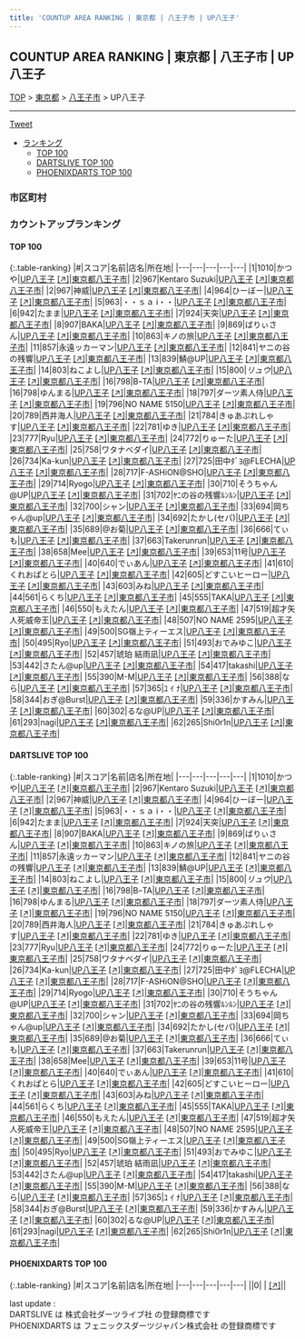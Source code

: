 ```yaml
---
title: 'COUNTUP AREA RANKING | 東京都 | 八王子市 | UP八王子'
---
```

## COUNTUP AREA RANKING | 東京都 | 八王子市 | UP八王子

[TOP](/darts/rank/) > [東京都](/darts/rank/東京都/) > [八王子市](/darts/rank/東京都/八王子市/) > UP八王子

___

<a href="https://twitter.com/share?ref_src=twsrc%5Etfw" data-text="COUNTUP AREA RANKING | 東京都八王子市UP八王子" class="twitter-share-button" data-hashtags="DARTSLIVE,PHOENIXDARTS,darts,ダーツ" data-show-count="false">Tweet</a>

* [ランキング](#カウントアップランキング)
    * [TOP 100](#top-100)
    * [DARTSLIVE TOP 100](#dartslive-top-100)
    * [PHOENIXDARTS TOP 100](#phoenixdarts-top-100)

### 市区町村

<ul>

</ul>

### カウントアップランキング

#### TOP 100



{:.table-ranking}
|#|スコア|名前|店名|所在地|
|---|---|---|---|---|
|1|1010|<span class="rank-name-dl">かつや</span>|<a href="/darts/rank/shops/28edf94b08f199fc790ab824ce8730e5.html">UP八王子</a> <a href="https://search.dartslive.com/jp/shop/28edf94b08f199fc790ab824ce8730e5">[↗]</a>|<a href="/darts/rank/東京都/八王子市">東京都八王子市</a>|
|2|967|<span class="rank-name-dl">Kentaro Suzuki</span>|<a href="/darts/rank/shops/28edf94b08f199fc790ab824ce8730e5.html">UP八王子</a> <a href="https://search.dartslive.com/jp/shop/28edf94b08f199fc790ab824ce8730e5">[↗]</a>|<a href="/darts/rank/東京都/八王子市">東京都八王子市</a>|
|2|967|<span class="rank-name-dl">神威</span>|<a href="/darts/rank/shops/28edf94b08f199fc790ab824ce8730e5.html">UP八王子</a> <a href="https://search.dartslive.com/jp/shop/28edf94b08f199fc790ab824ce8730e5">[↗]</a>|<a href="/darts/rank/東京都/八王子市">東京都八王子市</a>|
|4|964|<span class="rank-name-dl">ひーぼー</span>|<a href="/darts/rank/shops/28edf94b08f199fc790ab824ce8730e5.html">UP八王子</a> <a href="https://search.dartslive.com/jp/shop/28edf94b08f199fc790ab824ce8730e5">[↗]</a>|<a href="/darts/rank/東京都/八王子市">東京都八王子市</a>|
|5|963|<span class="rank-name-dl">・・ｓａ i・・</span>|<a href="/darts/rank/shops/28edf94b08f199fc790ab824ce8730e5.html">UP八王子</a> <a href="https://search.dartslive.com/jp/shop/28edf94b08f199fc790ab824ce8730e5">[↗]</a>|<a href="/darts/rank/東京都/八王子市">東京都八王子市</a>|
|6|942|<span class="rank-name-dl">たまま</span>|<a href="/darts/rank/shops/28edf94b08f199fc790ab824ce8730e5.html">UP八王子</a> <a href="https://search.dartslive.com/jp/shop/28edf94b08f199fc790ab824ce8730e5">[↗]</a>|<a href="/darts/rank/東京都/八王子市">東京都八王子市</a>|
|7|924|<span class="rank-name-dl">天突</span>|<a href="/darts/rank/shops/28edf94b08f199fc790ab824ce8730e5.html">UP八王子</a> <a href="https://search.dartslive.com/jp/shop/28edf94b08f199fc790ab824ce8730e5">[↗]</a>|<a href="/darts/rank/東京都/八王子市">東京都八王子市</a>|
|8|907|<span class="rank-name-dl">BAKA</span>|<a href="/darts/rank/shops/28edf94b08f199fc790ab824ce8730e5.html">UP八王子</a> <a href="https://search.dartslive.com/jp/shop/28edf94b08f199fc790ab824ce8730e5">[↗]</a>|<a href="/darts/rank/東京都/八王子市">東京都八王子市</a>|
|9|869|<span class="rank-name-dl">ばりぃさん</span>|<a href="/darts/rank/shops/28edf94b08f199fc790ab824ce8730e5.html">UP八王子</a> <a href="https://search.dartslive.com/jp/shop/28edf94b08f199fc790ab824ce8730e5">[↗]</a>|<a href="/darts/rank/東京都/八王子市">東京都八王子市</a>|
|10|863|<span class="rank-name-dl">キノの旅</span>|<a href="/darts/rank/shops/28edf94b08f199fc790ab824ce8730e5.html">UP八王子</a> <a href="https://search.dartslive.com/jp/shop/28edf94b08f199fc790ab824ce8730e5">[↗]</a>|<a href="/darts/rank/東京都/八王子市">東京都八王子市</a>|
|11|857|<span class="rank-name-dl">永遠ッカーマン</span>|<a href="/darts/rank/shops/28edf94b08f199fc790ab824ce8730e5.html">UP八王子</a> <a href="https://search.dartslive.com/jp/shop/28edf94b08f199fc790ab824ce8730e5">[↗]</a>|<a href="/darts/rank/東京都/八王子市">東京都八王子市</a>|
|12|841|<span class="rank-name-dl">ヤニの谷の残響</span>|<a href="/darts/rank/shops/28edf94b08f199fc790ab824ce8730e5.html">UP八王子</a> <a href="https://search.dartslive.com/jp/shop/28edf94b08f199fc790ab824ce8730e5">[↗]</a>|<a href="/darts/rank/東京都/八王子市">東京都八王子市</a>|
|13|839|<span class="rank-name-dl">鯖@UP</span>|<a href="/darts/rank/shops/28edf94b08f199fc790ab824ce8730e5.html">UP八王子</a> <a href="https://search.dartslive.com/jp/shop/28edf94b08f199fc790ab824ce8730e5">[↗]</a>|<a href="/darts/rank/東京都/八王子市">東京都八王子市</a>|
|14|803|<span class="rank-name-dl">ねこよし</span>|<a href="/darts/rank/shops/28edf94b08f199fc790ab824ce8730e5.html">UP八王子</a> <a href="https://search.dartslive.com/jp/shop/28edf94b08f199fc790ab824ce8730e5">[↗]</a>|<a href="/darts/rank/東京都/八王子市">東京都八王子市</a>|
|15|800|<span class="rank-name-dl">$リュウ$</span>|<a href="/darts/rank/shops/28edf94b08f199fc790ab824ce8730e5.html">UP八王子</a> <a href="https://search.dartslive.com/jp/shop/28edf94b08f199fc790ab824ce8730e5">[↗]</a>|<a href="/darts/rank/東京都/八王子市">東京都八王子市</a>|
|16|798|<span class="rank-name-dl">BｰTA</span>|<a href="/darts/rank/shops/28edf94b08f199fc790ab824ce8730e5.html">UP八王子</a> <a href="https://search.dartslive.com/jp/shop/28edf94b08f199fc790ab824ce8730e5">[↗]</a>|<a href="/darts/rank/東京都/八王子市">東京都八王子市</a>|
|16|798|<span class="rank-name-dl">ゆんまる</span>|<a href="/darts/rank/shops/28edf94b08f199fc790ab824ce8730e5.html">UP八王子</a> <a href="https://search.dartslive.com/jp/shop/28edf94b08f199fc790ab824ce8730e5">[↗]</a>|<a href="/darts/rank/東京都/八王子市">東京都八王子市</a>|
|18|797|<span class="rank-name-dl">ダーツ素人侍</span>|<a href="/darts/rank/shops/28edf94b08f199fc790ab824ce8730e5.html">UP八王子</a> <a href="https://search.dartslive.com/jp/shop/28edf94b08f199fc790ab824ce8730e5">[↗]</a>|<a href="/darts/rank/東京都/八王子市">東京都八王子市</a>|
|19|796|<span class="rank-name-dl">NO NAME 5150</span>|<a href="/darts/rank/shops/28edf94b08f199fc790ab824ce8730e5.html">UP八王子</a> <a href="https://search.dartslive.com/jp/shop/28edf94b08f199fc790ab824ce8730e5">[↗]</a>|<a href="/darts/rank/東京都/八王子市">東京都八王子市</a>|
|20|789|<span class="rank-name-dl">西井海人</span>|<a href="/darts/rank/shops/28edf94b08f199fc790ab824ce8730e5.html">UP八王子</a> <a href="https://search.dartslive.com/jp/shop/28edf94b08f199fc790ab824ce8730e5">[↗]</a>|<a href="/darts/rank/東京都/八王子市">東京都八王子市</a>|
|21|784|<span class="rank-name-dl">きゅあぷれしゃす</span>|<a href="/darts/rank/shops/28edf94b08f199fc790ab824ce8730e5.html">UP八王子</a> <a href="https://search.dartslive.com/jp/shop/28edf94b08f199fc790ab824ce8730e5">[↗]</a>|<a href="/darts/rank/東京都/八王子市">東京都八王子市</a>|
|22|781|<span class="rank-name-dl">ゆき</span>|<a href="/darts/rank/shops/28edf94b08f199fc790ab824ce8730e5.html">UP八王子</a> <a href="https://search.dartslive.com/jp/shop/28edf94b08f199fc790ab824ce8730e5">[↗]</a>|<a href="/darts/rank/東京都/八王子市">東京都八王子市</a>|
|23|777|<span class="rank-name-dl">Ryu</span>|<a href="/darts/rank/shops/28edf94b08f199fc790ab824ce8730e5.html">UP八王子</a> <a href="https://search.dartslive.com/jp/shop/28edf94b08f199fc790ab824ce8730e5">[↗]</a>|<a href="/darts/rank/東京都/八王子市">東京都八王子市</a>|
|24|772|<span class="rank-name-dl">りゅーた</span>|<a href="/darts/rank/shops/28edf94b08f199fc790ab824ce8730e5.html">UP八王子</a> <a href="https://search.dartslive.com/jp/shop/28edf94b08f199fc790ab824ce8730e5">[↗]</a>|<a href="/darts/rank/東京都/八王子市">東京都八王子市</a>|
|25|758|<span class="rank-name-dl">ワタナベダイ</span>|<a href="/darts/rank/shops/28edf94b08f199fc790ab824ce8730e5.html">UP八王子</a> <a href="https://search.dartslive.com/jp/shop/28edf94b08f199fc790ab824ce8730e5">[↗]</a>|<a href="/darts/rank/東京都/八王子市">東京都八王子市</a>|
|26|734|<span class="rank-name-dl">Ka-kun</span>|<a href="/darts/rank/shops/28edf94b08f199fc790ab824ce8730e5.html">UP八王子</a> <a href="https://search.dartslive.com/jp/shop/28edf94b08f199fc790ab824ce8730e5">[↗]</a>|<a href="/darts/rank/東京都/八王子市">東京都八王子市</a>|
|27|725|<span class="rank-name-dl">田中ﾀﾞﾖ@FLECHA</span>|<a href="/darts/rank/shops/28edf94b08f199fc790ab824ce8730e5.html">UP八王子</a> <a href="https://search.dartslive.com/jp/shop/28edf94b08f199fc790ab824ce8730e5">[↗]</a>|<a href="/darts/rank/東京都/八王子市">東京都八王子市</a>|
|28|717|<span class="rank-name-dl">F-ASHiON@SHO</span>|<a href="/darts/rank/shops/28edf94b08f199fc790ab824ce8730e5.html">UP八王子</a> <a href="https://search.dartslive.com/jp/shop/28edf94b08f199fc790ab824ce8730e5">[↗]</a>|<a href="/darts/rank/東京都/八王子市">東京都八王子市</a>|
|29|714|<span class="rank-name-dl">Ryogo</span>|<a href="/darts/rank/shops/28edf94b08f199fc790ab824ce8730e5.html">UP八王子</a> <a href="https://search.dartslive.com/jp/shop/28edf94b08f199fc790ab824ce8730e5">[↗]</a>|<a href="/darts/rank/東京都/八王子市">東京都八王子市</a>|
|30|710|<span class="rank-name-dl">そうちゃん@UP</span>|<a href="/darts/rank/shops/28edf94b08f199fc790ab824ce8730e5.html">UP八王子</a> <a href="https://search.dartslive.com/jp/shop/28edf94b08f199fc790ab824ce8730e5">[↗]</a>|<a href="/darts/rank/東京都/八王子市">東京都八王子市</a>|
|31|702|<span class="rank-name-dl">ﾔﾆの谷の残響ﾙﾝﾙﾝ</span>|<a href="/darts/rank/shops/28edf94b08f199fc790ab824ce8730e5.html">UP八王子</a> <a href="https://search.dartslive.com/jp/shop/28edf94b08f199fc790ab824ce8730e5">[↗]</a>|<a href="/darts/rank/東京都/八王子市">東京都八王子市</a>|
|32|700|<span class="rank-name-dl">シャン</span>|<a href="/darts/rank/shops/28edf94b08f199fc790ab824ce8730e5.html">UP八王子</a> <a href="https://search.dartslive.com/jp/shop/28edf94b08f199fc790ab824ce8730e5">[↗]</a>|<a href="/darts/rank/東京都/八王子市">東京都八王子市</a>|
|33|694|<span class="rank-name-dl">岡ちゃん@up</span>|<a href="/darts/rank/shops/28edf94b08f199fc790ab824ce8730e5.html">UP八王子</a> <a href="https://search.dartslive.com/jp/shop/28edf94b08f199fc790ab824ce8730e5">[↗]</a>|<a href="/darts/rank/東京都/八王子市">東京都八王子市</a>|
|34|692|<span class="rank-name-dl">たかし(セパ)</span>|<a href="/darts/rank/shops/28edf94b08f199fc790ab824ce8730e5.html">UP八王子</a> <a href="https://search.dartslive.com/jp/shop/28edf94b08f199fc790ab824ce8730e5">[↗]</a>|<a href="/darts/rank/東京都/八王子市">東京都八王子市</a>|
|35|689|<span class="rank-name-dl">@お菊</span>|<a href="/darts/rank/shops/28edf94b08f199fc790ab824ce8730e5.html">UP八王子</a> <a href="https://search.dartslive.com/jp/shop/28edf94b08f199fc790ab824ce8730e5">[↗]</a>|<a href="/darts/rank/東京都/八王子市">東京都八王子市</a>|
|36|666|<span class="rank-name-dl">てぃも</span>|<a href="/darts/rank/shops/28edf94b08f199fc790ab824ce8730e5.html">UP八王子</a> <a href="https://search.dartslive.com/jp/shop/28edf94b08f199fc790ab824ce8730e5">[↗]</a>|<a href="/darts/rank/東京都/八王子市">東京都八王子市</a>|
|37|663|<span class="rank-name-dl">Takerunrun</span>|<a href="/darts/rank/shops/28edf94b08f199fc790ab824ce8730e5.html">UP八王子</a> <a href="https://search.dartslive.com/jp/shop/28edf94b08f199fc790ab824ce8730e5">[↗]</a>|<a href="/darts/rank/東京都/八王子市">東京都八王子市</a>|
|38|658|<span class="rank-name-dl">Mee</span>|<a href="/darts/rank/shops/28edf94b08f199fc790ab824ce8730e5.html">UP八王子</a> <a href="https://search.dartslive.com/jp/shop/28edf94b08f199fc790ab824ce8730e5">[↗]</a>|<a href="/darts/rank/東京都/八王子市">東京都八王子市</a>|
|39|653|<span class="rank-name-dl">11号</span>|<a href="/darts/rank/shops/28edf94b08f199fc790ab824ce8730e5.html">UP八王子</a> <a href="https://search.dartslive.com/jp/shop/28edf94b08f199fc790ab824ce8730e5">[↗]</a>|<a href="/darts/rank/東京都/八王子市">東京都八王子市</a>|
|40|640|<span class="rank-name-dl">でぃあん</span>|<a href="/darts/rank/shops/28edf94b08f199fc790ab824ce8730e5.html">UP八王子</a> <a href="https://search.dartslive.com/jp/shop/28edf94b08f199fc790ab824ce8730e5">[↗]</a>|<a href="/darts/rank/東京都/八王子市">東京都八王子市</a>|
|41|610|<span class="rank-name-dl">くれおぱとら</span>|<a href="/darts/rank/shops/28edf94b08f199fc790ab824ce8730e5.html">UP八王子</a> <a href="https://search.dartslive.com/jp/shop/28edf94b08f199fc790ab824ce8730e5">[↗]</a>|<a href="/darts/rank/東京都/八王子市">東京都八王子市</a>|
|42|605|<span class="rank-name-dl">どすこいヒーロー</span>|<a href="/darts/rank/shops/28edf94b08f199fc790ab824ce8730e5.html">UP八王子</a> <a href="https://search.dartslive.com/jp/shop/28edf94b08f199fc790ab824ce8730e5">[↗]</a>|<a href="/darts/rank/東京都/八王子市">東京都八王子市</a>|
|43|603|<span class="rank-name-dl">みね</span>|<a href="/darts/rank/shops/28edf94b08f199fc790ab824ce8730e5.html">UP八王子</a> <a href="https://search.dartslive.com/jp/shop/28edf94b08f199fc790ab824ce8730e5">[↗]</a>|<a href="/darts/rank/東京都/八王子市">東京都八王子市</a>|
|44|561|<span class="rank-name-dl">らくち</span>|<a href="/darts/rank/shops/28edf94b08f199fc790ab824ce8730e5.html">UP八王子</a> <a href="https://search.dartslive.com/jp/shop/28edf94b08f199fc790ab824ce8730e5">[↗]</a>|<a href="/darts/rank/東京都/八王子市">東京都八王子市</a>|
|45|555|<span class="rank-name-dl">TAKA</span>|<a href="/darts/rank/shops/28edf94b08f199fc790ab824ce8730e5.html">UP八王子</a> <a href="https://search.dartslive.com/jp/shop/28edf94b08f199fc790ab824ce8730e5">[↗]</a>|<a href="/darts/rank/東京都/八王子市">東京都八王子市</a>|
|46|550|<span class="rank-name-dl">もえたん</span>|<a href="/darts/rank/shops/28edf94b08f199fc790ab824ce8730e5.html">UP八王子</a> <a href="https://search.dartslive.com/jp/shop/28edf94b08f199fc790ab824ce8730e5">[↗]</a>|<a href="/darts/rank/東京都/八王子市">東京都八王子市</a>|
|47|519|<span class="rank-name-dl">超才矢人死威帝王</span>|<a href="/darts/rank/shops/28edf94b08f199fc790ab824ce8730e5.html">UP八王子</a> <a href="https://search.dartslive.com/jp/shop/28edf94b08f199fc790ab824ce8730e5">[↗]</a>|<a href="/darts/rank/東京都/八王子市">東京都八王子市</a>|
|48|507|<span class="rank-name-dl">NO NAME 2595</span>|<a href="/darts/rank/shops/28edf94b08f199fc790ab824ce8730e5.html">UP八王子</a> <a href="https://search.dartslive.com/jp/shop/28edf94b08f199fc790ab824ce8730e5">[↗]</a>|<a href="/darts/rank/東京都/八王子市">東京都八王子市</a>|
|49|500|<span class="rank-name-dl">SG嶺上ティーエス</span>|<a href="/darts/rank/shops/28edf94b08f199fc790ab824ce8730e5.html">UP八王子</a> <a href="https://search.dartslive.com/jp/shop/28edf94b08f199fc790ab824ce8730e5">[↗]</a>|<a href="/darts/rank/東京都/八王子市">東京都八王子市</a>|
|50|495|<span class="rank-name-dl">Ryo</span>|<a href="/darts/rank/shops/28edf94b08f199fc790ab824ce8730e5.html">UP八王子</a> <a href="https://search.dartslive.com/jp/shop/28edf94b08f199fc790ab824ce8730e5">[↗]</a>|<a href="/darts/rank/東京都/八王子市">東京都八王子市</a>|
|51|493|<span class="rank-name-dl">おでみゆこ</span>|<a href="/darts/rank/shops/28edf94b08f199fc790ab824ce8730e5.html">UP八王子</a> <a href="https://search.dartslive.com/jp/shop/28edf94b08f199fc790ab824ce8730e5">[↗]</a>|<a href="/darts/rank/東京都/八王子市">東京都八王子市</a>|
|52|457|<span class="rank-name-dl">琥珀 結雨凪</span>|<a href="/darts/rank/shops/28edf94b08f199fc790ab824ce8730e5.html">UP八王子</a> <a href="https://search.dartslive.com/jp/shop/28edf94b08f199fc790ab824ce8730e5">[↗]</a>|<a href="/darts/rank/東京都/八王子市">東京都八王子市</a>|
|53|442|<span class="rank-name-dl">さたん@up</span>|<a href="/darts/rank/shops/28edf94b08f199fc790ab824ce8730e5.html">UP八王子</a> <a href="https://search.dartslive.com/jp/shop/28edf94b08f199fc790ab824ce8730e5">[↗]</a>|<a href="/darts/rank/東京都/八王子市">東京都八王子市</a>|
|54|417|<span class="rank-name-dl">takashi</span>|<a href="/darts/rank/shops/28edf94b08f199fc790ab824ce8730e5.html">UP八王子</a> <a href="https://search.dartslive.com/jp/shop/28edf94b08f199fc790ab824ce8730e5">[↗]</a>|<a href="/darts/rank/東京都/八王子市">東京都八王子市</a>|
|55|390|<span class="rank-name-dl">M-M</span>|<a href="/darts/rank/shops/28edf94b08f199fc790ab824ce8730e5.html">UP八王子</a> <a href="https://search.dartslive.com/jp/shop/28edf94b08f199fc790ab824ce8730e5">[↗]</a>|<a href="/darts/rank/東京都/八王子市">東京都八王子市</a>|
|56|388|<span class="rank-name-dl">なら</span>|<a href="/darts/rank/shops/28edf94b08f199fc790ab824ce8730e5.html">UP八王子</a> <a href="https://search.dartslive.com/jp/shop/28edf94b08f199fc790ab824ce8730e5">[↗]</a>|<a href="/darts/rank/東京都/八王子市">東京都八王子市</a>|
|57|365|<span class="rank-name-dl">ﾕ ｲ ﾅ</span>|<a href="/darts/rank/shops/28edf94b08f199fc790ab824ce8730e5.html">UP八王子</a> <a href="https://search.dartslive.com/jp/shop/28edf94b08f199fc790ab824ce8730e5">[↗]</a>|<a href="/darts/rank/東京都/八王子市">東京都八王子市</a>|
|58|344|<span class="rank-name-dl">おぎ@Burst</span>|<a href="/darts/rank/shops/28edf94b08f199fc790ab824ce8730e5.html">UP八王子</a> <a href="https://search.dartslive.com/jp/shop/28edf94b08f199fc790ab824ce8730e5">[↗]</a>|<a href="/darts/rank/東京都/八王子市">東京都八王子市</a>|
|59|336|<span class="rank-name-dl">かすみん</span>|<a href="/darts/rank/shops/28edf94b08f199fc790ab824ce8730e5.html">UP八王子</a> <a href="https://search.dartslive.com/jp/shop/28edf94b08f199fc790ab824ce8730e5">[↗]</a>|<a href="/darts/rank/東京都/八王子市">東京都八王子市</a>|
|60|302|<span class="rank-name-dl">るな@UP</span>|<a href="/darts/rank/shops/28edf94b08f199fc790ab824ce8730e5.html">UP八王子</a> <a href="https://search.dartslive.com/jp/shop/28edf94b08f199fc790ab824ce8730e5">[↗]</a>|<a href="/darts/rank/東京都/八王子市">東京都八王子市</a>|
|61|293|<span class="rank-name-dl">nagi</span>|<a href="/darts/rank/shops/28edf94b08f199fc790ab824ce8730e5.html">UP八王子</a> <a href="https://search.dartslive.com/jp/shop/28edf94b08f199fc790ab824ce8730e5">[↗]</a>|<a href="/darts/rank/東京都/八王子市">東京都八王子市</a>|
|62|265|<span class="rank-name-dl">Shi0r1n</span>|<a href="/darts/rank/shops/28edf94b08f199fc790ab824ce8730e5.html">UP八王子</a> <a href="https://search.dartslive.com/jp/shop/28edf94b08f199fc790ab824ce8730e5">[↗]</a>|<a href="/darts/rank/東京都/八王子市">東京都八王子市</a>|


#### DARTSLIVE TOP 100



{:.table-ranking}
|#|スコア|名前|店名|所在地|
|---|---|---|---|---|
|1|1010|<span class="rank-name-dl">かつや</span>|<a href="/darts/rank/shops/28edf94b08f199fc790ab824ce8730e5.html">UP八王子</a> <a href="https://search.dartslive.com/jp/shop/28edf94b08f199fc790ab824ce8730e5">[↗]</a>|<a href="/darts/rank/東京都/八王子市">東京都八王子市</a>|
|2|967|<span class="rank-name-dl">Kentaro Suzuki</span>|<a href="/darts/rank/shops/28edf94b08f199fc790ab824ce8730e5.html">UP八王子</a> <a href="https://search.dartslive.com/jp/shop/28edf94b08f199fc790ab824ce8730e5">[↗]</a>|<a href="/darts/rank/東京都/八王子市">東京都八王子市</a>|
|2|967|<span class="rank-name-dl">神威</span>|<a href="/darts/rank/shops/28edf94b08f199fc790ab824ce8730e5.html">UP八王子</a> <a href="https://search.dartslive.com/jp/shop/28edf94b08f199fc790ab824ce8730e5">[↗]</a>|<a href="/darts/rank/東京都/八王子市">東京都八王子市</a>|
|4|964|<span class="rank-name-dl">ひーぼー</span>|<a href="/darts/rank/shops/28edf94b08f199fc790ab824ce8730e5.html">UP八王子</a> <a href="https://search.dartslive.com/jp/shop/28edf94b08f199fc790ab824ce8730e5">[↗]</a>|<a href="/darts/rank/東京都/八王子市">東京都八王子市</a>|
|5|963|<span class="rank-name-dl">・・ｓａ i・・</span>|<a href="/darts/rank/shops/28edf94b08f199fc790ab824ce8730e5.html">UP八王子</a> <a href="https://search.dartslive.com/jp/shop/28edf94b08f199fc790ab824ce8730e5">[↗]</a>|<a href="/darts/rank/東京都/八王子市">東京都八王子市</a>|
|6|942|<span class="rank-name-dl">たまま</span>|<a href="/darts/rank/shops/28edf94b08f199fc790ab824ce8730e5.html">UP八王子</a> <a href="https://search.dartslive.com/jp/shop/28edf94b08f199fc790ab824ce8730e5">[↗]</a>|<a href="/darts/rank/東京都/八王子市">東京都八王子市</a>|
|7|924|<span class="rank-name-dl">天突</span>|<a href="/darts/rank/shops/28edf94b08f199fc790ab824ce8730e5.html">UP八王子</a> <a href="https://search.dartslive.com/jp/shop/28edf94b08f199fc790ab824ce8730e5">[↗]</a>|<a href="/darts/rank/東京都/八王子市">東京都八王子市</a>|
|8|907|<span class="rank-name-dl">BAKA</span>|<a href="/darts/rank/shops/28edf94b08f199fc790ab824ce8730e5.html">UP八王子</a> <a href="https://search.dartslive.com/jp/shop/28edf94b08f199fc790ab824ce8730e5">[↗]</a>|<a href="/darts/rank/東京都/八王子市">東京都八王子市</a>|
|9|869|<span class="rank-name-dl">ばりぃさん</span>|<a href="/darts/rank/shops/28edf94b08f199fc790ab824ce8730e5.html">UP八王子</a> <a href="https://search.dartslive.com/jp/shop/28edf94b08f199fc790ab824ce8730e5">[↗]</a>|<a href="/darts/rank/東京都/八王子市">東京都八王子市</a>|
|10|863|<span class="rank-name-dl">キノの旅</span>|<a href="/darts/rank/shops/28edf94b08f199fc790ab824ce8730e5.html">UP八王子</a> <a href="https://search.dartslive.com/jp/shop/28edf94b08f199fc790ab824ce8730e5">[↗]</a>|<a href="/darts/rank/東京都/八王子市">東京都八王子市</a>|
|11|857|<span class="rank-name-dl">永遠ッカーマン</span>|<a href="/darts/rank/shops/28edf94b08f199fc790ab824ce8730e5.html">UP八王子</a> <a href="https://search.dartslive.com/jp/shop/28edf94b08f199fc790ab824ce8730e5">[↗]</a>|<a href="/darts/rank/東京都/八王子市">東京都八王子市</a>|
|12|841|<span class="rank-name-dl">ヤニの谷の残響</span>|<a href="/darts/rank/shops/28edf94b08f199fc790ab824ce8730e5.html">UP八王子</a> <a href="https://search.dartslive.com/jp/shop/28edf94b08f199fc790ab824ce8730e5">[↗]</a>|<a href="/darts/rank/東京都/八王子市">東京都八王子市</a>|
|13|839|<span class="rank-name-dl">鯖@UP</span>|<a href="/darts/rank/shops/28edf94b08f199fc790ab824ce8730e5.html">UP八王子</a> <a href="https://search.dartslive.com/jp/shop/28edf94b08f199fc790ab824ce8730e5">[↗]</a>|<a href="/darts/rank/東京都/八王子市">東京都八王子市</a>|
|14|803|<span class="rank-name-dl">ねこよし</span>|<a href="/darts/rank/shops/28edf94b08f199fc790ab824ce8730e5.html">UP八王子</a> <a href="https://search.dartslive.com/jp/shop/28edf94b08f199fc790ab824ce8730e5">[↗]</a>|<a href="/darts/rank/東京都/八王子市">東京都八王子市</a>|
|15|800|<span class="rank-name-dl">$リュウ$</span>|<a href="/darts/rank/shops/28edf94b08f199fc790ab824ce8730e5.html">UP八王子</a> <a href="https://search.dartslive.com/jp/shop/28edf94b08f199fc790ab824ce8730e5">[↗]</a>|<a href="/darts/rank/東京都/八王子市">東京都八王子市</a>|
|16|798|<span class="rank-name-dl">BｰTA</span>|<a href="/darts/rank/shops/28edf94b08f199fc790ab824ce8730e5.html">UP八王子</a> <a href="https://search.dartslive.com/jp/shop/28edf94b08f199fc790ab824ce8730e5">[↗]</a>|<a href="/darts/rank/東京都/八王子市">東京都八王子市</a>|
|16|798|<span class="rank-name-dl">ゆんまる</span>|<a href="/darts/rank/shops/28edf94b08f199fc790ab824ce8730e5.html">UP八王子</a> <a href="https://search.dartslive.com/jp/shop/28edf94b08f199fc790ab824ce8730e5">[↗]</a>|<a href="/darts/rank/東京都/八王子市">東京都八王子市</a>|
|18|797|<span class="rank-name-dl">ダーツ素人侍</span>|<a href="/darts/rank/shops/28edf94b08f199fc790ab824ce8730e5.html">UP八王子</a> <a href="https://search.dartslive.com/jp/shop/28edf94b08f199fc790ab824ce8730e5">[↗]</a>|<a href="/darts/rank/東京都/八王子市">東京都八王子市</a>|
|19|796|<span class="rank-name-dl">NO NAME 5150</span>|<a href="/darts/rank/shops/28edf94b08f199fc790ab824ce8730e5.html">UP八王子</a> <a href="https://search.dartslive.com/jp/shop/28edf94b08f199fc790ab824ce8730e5">[↗]</a>|<a href="/darts/rank/東京都/八王子市">東京都八王子市</a>|
|20|789|<span class="rank-name-dl">西井海人</span>|<a href="/darts/rank/shops/28edf94b08f199fc790ab824ce8730e5.html">UP八王子</a> <a href="https://search.dartslive.com/jp/shop/28edf94b08f199fc790ab824ce8730e5">[↗]</a>|<a href="/darts/rank/東京都/八王子市">東京都八王子市</a>|
|21|784|<span class="rank-name-dl">きゅあぷれしゃす</span>|<a href="/darts/rank/shops/28edf94b08f199fc790ab824ce8730e5.html">UP八王子</a> <a href="https://search.dartslive.com/jp/shop/28edf94b08f199fc790ab824ce8730e5">[↗]</a>|<a href="/darts/rank/東京都/八王子市">東京都八王子市</a>|
|22|781|<span class="rank-name-dl">ゆき</span>|<a href="/darts/rank/shops/28edf94b08f199fc790ab824ce8730e5.html">UP八王子</a> <a href="https://search.dartslive.com/jp/shop/28edf94b08f199fc790ab824ce8730e5">[↗]</a>|<a href="/darts/rank/東京都/八王子市">東京都八王子市</a>|
|23|777|<span class="rank-name-dl">Ryu</span>|<a href="/darts/rank/shops/28edf94b08f199fc790ab824ce8730e5.html">UP八王子</a> <a href="https://search.dartslive.com/jp/shop/28edf94b08f199fc790ab824ce8730e5">[↗]</a>|<a href="/darts/rank/東京都/八王子市">東京都八王子市</a>|
|24|772|<span class="rank-name-dl">りゅーた</span>|<a href="/darts/rank/shops/28edf94b08f199fc790ab824ce8730e5.html">UP八王子</a> <a href="https://search.dartslive.com/jp/shop/28edf94b08f199fc790ab824ce8730e5">[↗]</a>|<a href="/darts/rank/東京都/八王子市">東京都八王子市</a>|
|25|758|<span class="rank-name-dl">ワタナベダイ</span>|<a href="/darts/rank/shops/28edf94b08f199fc790ab824ce8730e5.html">UP八王子</a> <a href="https://search.dartslive.com/jp/shop/28edf94b08f199fc790ab824ce8730e5">[↗]</a>|<a href="/darts/rank/東京都/八王子市">東京都八王子市</a>|
|26|734|<span class="rank-name-dl">Ka-kun</span>|<a href="/darts/rank/shops/28edf94b08f199fc790ab824ce8730e5.html">UP八王子</a> <a href="https://search.dartslive.com/jp/shop/28edf94b08f199fc790ab824ce8730e5">[↗]</a>|<a href="/darts/rank/東京都/八王子市">東京都八王子市</a>|
|27|725|<span class="rank-name-dl">田中ﾀﾞﾖ@FLECHA</span>|<a href="/darts/rank/shops/28edf94b08f199fc790ab824ce8730e5.html">UP八王子</a> <a href="https://search.dartslive.com/jp/shop/28edf94b08f199fc790ab824ce8730e5">[↗]</a>|<a href="/darts/rank/東京都/八王子市">東京都八王子市</a>|
|28|717|<span class="rank-name-dl">F-ASHiON@SHO</span>|<a href="/darts/rank/shops/28edf94b08f199fc790ab824ce8730e5.html">UP八王子</a> <a href="https://search.dartslive.com/jp/shop/28edf94b08f199fc790ab824ce8730e5">[↗]</a>|<a href="/darts/rank/東京都/八王子市">東京都八王子市</a>|
|29|714|<span class="rank-name-dl">Ryogo</span>|<a href="/darts/rank/shops/28edf94b08f199fc790ab824ce8730e5.html">UP八王子</a> <a href="https://search.dartslive.com/jp/shop/28edf94b08f199fc790ab824ce8730e5">[↗]</a>|<a href="/darts/rank/東京都/八王子市">東京都八王子市</a>|
|30|710|<span class="rank-name-dl">そうちゃん@UP</span>|<a href="/darts/rank/shops/28edf94b08f199fc790ab824ce8730e5.html">UP八王子</a> <a href="https://search.dartslive.com/jp/shop/28edf94b08f199fc790ab824ce8730e5">[↗]</a>|<a href="/darts/rank/東京都/八王子市">東京都八王子市</a>|
|31|702|<span class="rank-name-dl">ﾔﾆの谷の残響ﾙﾝﾙﾝ</span>|<a href="/darts/rank/shops/28edf94b08f199fc790ab824ce8730e5.html">UP八王子</a> <a href="https://search.dartslive.com/jp/shop/28edf94b08f199fc790ab824ce8730e5">[↗]</a>|<a href="/darts/rank/東京都/八王子市">東京都八王子市</a>|
|32|700|<span class="rank-name-dl">シャン</span>|<a href="/darts/rank/shops/28edf94b08f199fc790ab824ce8730e5.html">UP八王子</a> <a href="https://search.dartslive.com/jp/shop/28edf94b08f199fc790ab824ce8730e5">[↗]</a>|<a href="/darts/rank/東京都/八王子市">東京都八王子市</a>|
|33|694|<span class="rank-name-dl">岡ちゃん@up</span>|<a href="/darts/rank/shops/28edf94b08f199fc790ab824ce8730e5.html">UP八王子</a> <a href="https://search.dartslive.com/jp/shop/28edf94b08f199fc790ab824ce8730e5">[↗]</a>|<a href="/darts/rank/東京都/八王子市">東京都八王子市</a>|
|34|692|<span class="rank-name-dl">たかし(セパ)</span>|<a href="/darts/rank/shops/28edf94b08f199fc790ab824ce8730e5.html">UP八王子</a> <a href="https://search.dartslive.com/jp/shop/28edf94b08f199fc790ab824ce8730e5">[↗]</a>|<a href="/darts/rank/東京都/八王子市">東京都八王子市</a>|
|35|689|<span class="rank-name-dl">@お菊</span>|<a href="/darts/rank/shops/28edf94b08f199fc790ab824ce8730e5.html">UP八王子</a> <a href="https://search.dartslive.com/jp/shop/28edf94b08f199fc790ab824ce8730e5">[↗]</a>|<a href="/darts/rank/東京都/八王子市">東京都八王子市</a>|
|36|666|<span class="rank-name-dl">てぃも</span>|<a href="/darts/rank/shops/28edf94b08f199fc790ab824ce8730e5.html">UP八王子</a> <a href="https://search.dartslive.com/jp/shop/28edf94b08f199fc790ab824ce8730e5">[↗]</a>|<a href="/darts/rank/東京都/八王子市">東京都八王子市</a>|
|37|663|<span class="rank-name-dl">Takerunrun</span>|<a href="/darts/rank/shops/28edf94b08f199fc790ab824ce8730e5.html">UP八王子</a> <a href="https://search.dartslive.com/jp/shop/28edf94b08f199fc790ab824ce8730e5">[↗]</a>|<a href="/darts/rank/東京都/八王子市">東京都八王子市</a>|
|38|658|<span class="rank-name-dl">Mee</span>|<a href="/darts/rank/shops/28edf94b08f199fc790ab824ce8730e5.html">UP八王子</a> <a href="https://search.dartslive.com/jp/shop/28edf94b08f199fc790ab824ce8730e5">[↗]</a>|<a href="/darts/rank/東京都/八王子市">東京都八王子市</a>|
|39|653|<span class="rank-name-dl">11号</span>|<a href="/darts/rank/shops/28edf94b08f199fc790ab824ce8730e5.html">UP八王子</a> <a href="https://search.dartslive.com/jp/shop/28edf94b08f199fc790ab824ce8730e5">[↗]</a>|<a href="/darts/rank/東京都/八王子市">東京都八王子市</a>|
|40|640|<span class="rank-name-dl">でぃあん</span>|<a href="/darts/rank/shops/28edf94b08f199fc790ab824ce8730e5.html">UP八王子</a> <a href="https://search.dartslive.com/jp/shop/28edf94b08f199fc790ab824ce8730e5">[↗]</a>|<a href="/darts/rank/東京都/八王子市">東京都八王子市</a>|
|41|610|<span class="rank-name-dl">くれおぱとら</span>|<a href="/darts/rank/shops/28edf94b08f199fc790ab824ce8730e5.html">UP八王子</a> <a href="https://search.dartslive.com/jp/shop/28edf94b08f199fc790ab824ce8730e5">[↗]</a>|<a href="/darts/rank/東京都/八王子市">東京都八王子市</a>|
|42|605|<span class="rank-name-dl">どすこいヒーロー</span>|<a href="/darts/rank/shops/28edf94b08f199fc790ab824ce8730e5.html">UP八王子</a> <a href="https://search.dartslive.com/jp/shop/28edf94b08f199fc790ab824ce8730e5">[↗]</a>|<a href="/darts/rank/東京都/八王子市">東京都八王子市</a>|
|43|603|<span class="rank-name-dl">みね</span>|<a href="/darts/rank/shops/28edf94b08f199fc790ab824ce8730e5.html">UP八王子</a> <a href="https://search.dartslive.com/jp/shop/28edf94b08f199fc790ab824ce8730e5">[↗]</a>|<a href="/darts/rank/東京都/八王子市">東京都八王子市</a>|
|44|561|<span class="rank-name-dl">らくち</span>|<a href="/darts/rank/shops/28edf94b08f199fc790ab824ce8730e5.html">UP八王子</a> <a href="https://search.dartslive.com/jp/shop/28edf94b08f199fc790ab824ce8730e5">[↗]</a>|<a href="/darts/rank/東京都/八王子市">東京都八王子市</a>|
|45|555|<span class="rank-name-dl">TAKA</span>|<a href="/darts/rank/shops/28edf94b08f199fc790ab824ce8730e5.html">UP八王子</a> <a href="https://search.dartslive.com/jp/shop/28edf94b08f199fc790ab824ce8730e5">[↗]</a>|<a href="/darts/rank/東京都/八王子市">東京都八王子市</a>|
|46|550|<span class="rank-name-dl">もえたん</span>|<a href="/darts/rank/shops/28edf94b08f199fc790ab824ce8730e5.html">UP八王子</a> <a href="https://search.dartslive.com/jp/shop/28edf94b08f199fc790ab824ce8730e5">[↗]</a>|<a href="/darts/rank/東京都/八王子市">東京都八王子市</a>|
|47|519|<span class="rank-name-dl">超才矢人死威帝王</span>|<a href="/darts/rank/shops/28edf94b08f199fc790ab824ce8730e5.html">UP八王子</a> <a href="https://search.dartslive.com/jp/shop/28edf94b08f199fc790ab824ce8730e5">[↗]</a>|<a href="/darts/rank/東京都/八王子市">東京都八王子市</a>|
|48|507|<span class="rank-name-dl">NO NAME 2595</span>|<a href="/darts/rank/shops/28edf94b08f199fc790ab824ce8730e5.html">UP八王子</a> <a href="https://search.dartslive.com/jp/shop/28edf94b08f199fc790ab824ce8730e5">[↗]</a>|<a href="/darts/rank/東京都/八王子市">東京都八王子市</a>|
|49|500|<span class="rank-name-dl">SG嶺上ティーエス</span>|<a href="/darts/rank/shops/28edf94b08f199fc790ab824ce8730e5.html">UP八王子</a> <a href="https://search.dartslive.com/jp/shop/28edf94b08f199fc790ab824ce8730e5">[↗]</a>|<a href="/darts/rank/東京都/八王子市">東京都八王子市</a>|
|50|495|<span class="rank-name-dl">Ryo</span>|<a href="/darts/rank/shops/28edf94b08f199fc790ab824ce8730e5.html">UP八王子</a> <a href="https://search.dartslive.com/jp/shop/28edf94b08f199fc790ab824ce8730e5">[↗]</a>|<a href="/darts/rank/東京都/八王子市">東京都八王子市</a>|
|51|493|<span class="rank-name-dl">おでみゆこ</span>|<a href="/darts/rank/shops/28edf94b08f199fc790ab824ce8730e5.html">UP八王子</a> <a href="https://search.dartslive.com/jp/shop/28edf94b08f199fc790ab824ce8730e5">[↗]</a>|<a href="/darts/rank/東京都/八王子市">東京都八王子市</a>|
|52|457|<span class="rank-name-dl">琥珀 結雨凪</span>|<a href="/darts/rank/shops/28edf94b08f199fc790ab824ce8730e5.html">UP八王子</a> <a href="https://search.dartslive.com/jp/shop/28edf94b08f199fc790ab824ce8730e5">[↗]</a>|<a href="/darts/rank/東京都/八王子市">東京都八王子市</a>|
|53|442|<span class="rank-name-dl">さたん@up</span>|<a href="/darts/rank/shops/28edf94b08f199fc790ab824ce8730e5.html">UP八王子</a> <a href="https://search.dartslive.com/jp/shop/28edf94b08f199fc790ab824ce8730e5">[↗]</a>|<a href="/darts/rank/東京都/八王子市">東京都八王子市</a>|
|54|417|<span class="rank-name-dl">takashi</span>|<a href="/darts/rank/shops/28edf94b08f199fc790ab824ce8730e5.html">UP八王子</a> <a href="https://search.dartslive.com/jp/shop/28edf94b08f199fc790ab824ce8730e5">[↗]</a>|<a href="/darts/rank/東京都/八王子市">東京都八王子市</a>|
|55|390|<span class="rank-name-dl">M-M</span>|<a href="/darts/rank/shops/28edf94b08f199fc790ab824ce8730e5.html">UP八王子</a> <a href="https://search.dartslive.com/jp/shop/28edf94b08f199fc790ab824ce8730e5">[↗]</a>|<a href="/darts/rank/東京都/八王子市">東京都八王子市</a>|
|56|388|<span class="rank-name-dl">なら</span>|<a href="/darts/rank/shops/28edf94b08f199fc790ab824ce8730e5.html">UP八王子</a> <a href="https://search.dartslive.com/jp/shop/28edf94b08f199fc790ab824ce8730e5">[↗]</a>|<a href="/darts/rank/東京都/八王子市">東京都八王子市</a>|
|57|365|<span class="rank-name-dl">ﾕ ｲ ﾅ</span>|<a href="/darts/rank/shops/28edf94b08f199fc790ab824ce8730e5.html">UP八王子</a> <a href="https://search.dartslive.com/jp/shop/28edf94b08f199fc790ab824ce8730e5">[↗]</a>|<a href="/darts/rank/東京都/八王子市">東京都八王子市</a>|
|58|344|<span class="rank-name-dl">おぎ@Burst</span>|<a href="/darts/rank/shops/28edf94b08f199fc790ab824ce8730e5.html">UP八王子</a> <a href="https://search.dartslive.com/jp/shop/28edf94b08f199fc790ab824ce8730e5">[↗]</a>|<a href="/darts/rank/東京都/八王子市">東京都八王子市</a>|
|59|336|<span class="rank-name-dl">かすみん</span>|<a href="/darts/rank/shops/28edf94b08f199fc790ab824ce8730e5.html">UP八王子</a> <a href="https://search.dartslive.com/jp/shop/28edf94b08f199fc790ab824ce8730e5">[↗]</a>|<a href="/darts/rank/東京都/八王子市">東京都八王子市</a>|
|60|302|<span class="rank-name-dl">るな@UP</span>|<a href="/darts/rank/shops/28edf94b08f199fc790ab824ce8730e5.html">UP八王子</a> <a href="https://search.dartslive.com/jp/shop/28edf94b08f199fc790ab824ce8730e5">[↗]</a>|<a href="/darts/rank/東京都/八王子市">東京都八王子市</a>|
|61|293|<span class="rank-name-dl">nagi</span>|<a href="/darts/rank/shops/28edf94b08f199fc790ab824ce8730e5.html">UP八王子</a> <a href="https://search.dartslive.com/jp/shop/28edf94b08f199fc790ab824ce8730e5">[↗]</a>|<a href="/darts/rank/東京都/八王子市">東京都八王子市</a>|
|62|265|<span class="rank-name-dl">Shi0r1n</span>|<a href="/darts/rank/shops/28edf94b08f199fc790ab824ce8730e5.html">UP八王子</a> <a href="https://search.dartslive.com/jp/shop/28edf94b08f199fc790ab824ce8730e5">[↗]</a>|<a href="/darts/rank/東京都/八王子市">東京都八王子市</a>|


#### PHOENIXDARTS TOP 100



{:.table-ranking}
|#|スコア|名前|店名|所在地|
|---|---|---|---|---|
||0|<span class="rank-name-dl"> </span>|<a href="/darts/rank/shops/.html"></a> <a href="">[↗]</a>|<a href="/darts/rank//"></a>|


<div class="footer border-top border-gray-light mt-5 pt-3 text-right text-gray">
    last update : <span style="font-weight: italic" id="foot_last_modified"></span><br />
    DARTSLIVE は 株式会社ダーツライブ社 の登録商標です<br />
    PHOENIXDARTS は フェニックスダーツジャパン株式会社 の登録商標です<br />
</div>

<script src="https://cdnjs.cloudflare.com/ajax/libs/jquery.tablesorter/2.31.3/js/jquery.tablesorter.min.js" integrity="sha512-qzgd5cYSZcosqpzpn7zF2ZId8f/8CHmFKZ8j7mU4OUXTNRd5g+ZHBPsgKEwoqxCtdQvExE5LprwwPAgoicguNg==" crossorigin="anonymous" referrerpolicy="no-referrer"></script>
<link rel="stylesheet" href="https://cdnjs.cloudflare.com/ajax/libs/jquery.tablesorter/2.31.3/css/theme.default.min.css" integrity="sha512-wghhOJkjQX0Lh3NSWvNKeZ0ZpNn+SPVXX1Qyc9OCaogADktxrBiBdKGDoqVUOyhStvMBmJQ8ZdMHiR3wuEq8+w==" crossorigin="anonymous" referrerpolicy="no-referrer" />
<script>
$(function() {
    $(".table-ranking").tablesorter({sortList:[[0, 0]]});
    $("#foot_last_modified").text(formatDate(new Date(document.lastModified), 'yyyy-MM-dd HH:mm:ss'));
});
</script>

<script async src="https://platform.twitter.com/widgets.js" charset="utf-8"></script>